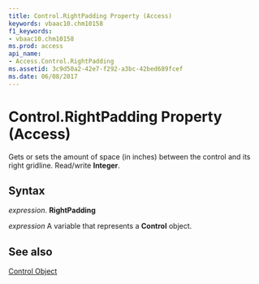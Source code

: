 ```yaml
---
title: Control.RightPadding Property (Access)
keywords: vbaac10.chm10158
f1_keywords:
- vbaac10.chm10158
ms.prod: access
api_name:
- Access.Control.RightPadding
ms.assetid: 3c9d50a2-42e7-f292-a3bc-42bed689fcef
ms.date: 06/08/2017
---
```



# Control.RightPadding Property (Access)

Gets or sets the amount of space (in inches) between the control and its right gridline. Read/write  **Integer**.


## Syntax

 _expression_. **RightPadding**

 _expression_ A variable that represents a **Control** object.


## See also


[Control Object](Access.Control.md)

